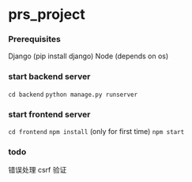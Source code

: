 # prs_project

### Prerequisites
Django (pip install django)
Node (depends on os)

### start backend server
`cd backend`
`python manage.py runserver`

### start frontend server
`cd frontend`
`npm install` (only for first time)
`npm start`


### todo
错误处理
csrf 验证
